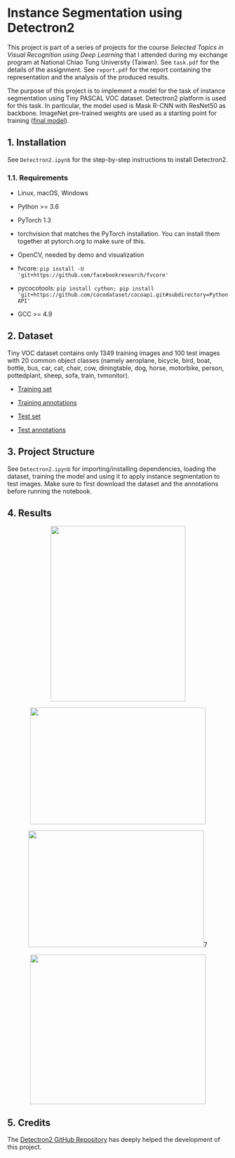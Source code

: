 # Instance Segmentation using Detectron2

This project is part of a series of projects for the course _Selected Topics in Visual Recognition using Deep Learning_ that I attended during my exchange program at National Chiao Tung University (Taiwan). See `task.pdf` for the details of the assignment. See `report.pdf` for the report containing the representation and the analysis of the produced results.

The purpose of this project is to implement a model for the task of instance segmentation using Tiny PASCAL VOC dataset. Detectron2 platform is used for this task. In particular, the model used is Mask R-CNN with ResNet50 as backbone. ImageNet pre-trained weights are used as a starting point for training ([final model](https://drive.google.com/open?id=1wXp5LAxRCytpSk5JBe3lzdIG5mQ3gk_5)).

## 1. Installation

See ```Detectron2.ipynb``` for the step-by-step instructions to install Detectron2.

### 1.1. Requirements

- Linux, macOS, Windows

- Python >= 3.6

- PyTorch 1.3

- torchvision that matches the PyTorch installation. You can install them together at pytorch.org to make sure of this.

- OpenCV, needed by demo and visualization

- fvcore: ```pip install -U 'git+https://github.com/facebookresearch/fvcore'```

- pycocotools: ```pip install cython; pip install 'git+https://github.com/cocodataset/cocoapi.git#subdirectory=PythonAPI'```

- GCC >= 4.9

## 2. Dataset

Tiny VOC dataset contains only 1349 training images and 100 test images with 20 common object classes (namely aeroplane, bicycle, bird, boat, bottle, bus, car, cat, chair, cow, diningtable, dog, horse, motorbike, person, pottedplant, sheep, sofa, train, tvmonitor).

- [Training set](https://drive.google.com/open?id=1XyBJremI0zY49bh7HKw_o3sRNO9dTNV9)

- [Training annotations](https://drive.google.com/open?id=1J-1Tb-ih7o2kgyz8RlESF4a3iXgDfx76)

- [Test set](https://drive.google.com/open?id=1XuLQ8OvGsx7U9YUHKBbJqc_nStN2cWbv)

- [Test annotations](https://drive.google.com/open?id=1aLxbdYZXIE3PHcqA_Df-odnE8IPnneyD)

## 3. Project Structure

See ```Detectron2.ipynb``` for importing/installing dependencies, loading the dataset, training the model and using it to apply instance segmentation to test images. Make sure to first download the dataset and the annotations before running the notebook.

## 4. Results

<p align="center">
  <img width="307" height="400" src="https://github.com/AlessandroSaviolo/Instance-Segmentation-using-Detectron2/blob/master/results/result1.png">
</p>
<p align="center">
  <img width="400" height="266" src="https://github.com/AlessandroSaviolo/Instance-Segmentation-using-Detectron2/blob/master/results/result2.png">
</p>
<p align="center">
  <img width="400" height="266" src="https://github.com/AlessandroSaviolo/Instance-Segmentation-using-Detectron2/blob/master/results/result3.png">7
</p>
<p align="center">
  <img width="400" height="341" src="https://github.com/AlessandroSaviolo/Instance-Segmentation-using-Detectron2/blob/master/results/result4.png">
</p>


## 5. Credits

The [Detectron2 GitHub Repository](https://github.com/facebookresearch/detectron2) has deeply helped the development of this project.
